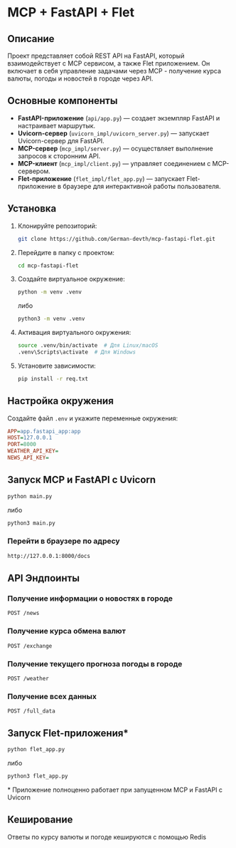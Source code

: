 # MCP + FastAPI + Flet

## Описание

Проект представляет собой REST API на FastAPI, который взаимодействует с MCP сервисом, а также Flet приложением. Он включает в себя управление задачами через MCP - получение курса валюты, погоды и новостей в городе через API.

## Основные компоненты

- **FastAPI-приложение** (`api/app.py`) — создает экземпляр FastAPI и настраивает маршрутык.
- **Uvicorn-сервер** (`uvicorn_impl/uvicorn_server.py`) — запускает Uvicorn-сервер для FastAPI.
- **MCP-сервер** (`mcp_impl/server.py`) — осуществляет выполнение запросов к сторонним API.
- **MCP-клиент** (`mcp_impl/client.py`) — управляет соединением с MCP-сервером.
- **Flet-приложение** (`flet_impl/flet_app.py`) — запускает Flet-приложение в браузере для интерактивной работы пользователя.

## Установка
1. Клонируйте репозиторий:
   ```bash
   git clone https://github.com/German-devth/mcp-fastapi-flet.git
   ```
2. Перейдите в папку с проектом:
   ```bash
   cd mcp-fastapi-flet
   ```
   
3. Создайте виртуальное окружение:
   ```bash
   python -m venv .venv
   ```
   либо
   ```bash
   python3 -m venv .venv
   ```
4. Активация виртуального окружения:
   ```bash
   source .venv/bin/activate  # Для Linux/macOS
   .venv\Scripts\activate  # Для Windows
   ```
5. Установите зависимости:
   ```bash
   pip install -r req.txt
   ```

## Настройка окружения

Создайте файл `.env` и укажите переменные окружения:

```ini
APP=app.fastapi_app:app
HOST=127.0.0.1
PORT=8000
WEATHER_API_KEY=
NEWS_API_KEY=
```

## Запуск MCP и FastAPI с Uvicorn


```bash
python main.py
```
либо
```bash
python3 main.py
```

### Перейти в браузере по адресу


```bash
http://127.0.0.1:8000/docs
```

## API Эндпоинты

### Получение информации о новостях в городе

```http
POST /news
```

### Получение курса обмена валют

```http
POST /exchange
```

### Получение текущего прогноза погоды в городе

```http
POST /weather
```

### Получение всех данных

```http
POST /full_data
```

## Запуск Flet-приложения*


```bash
python flet_app.py
```
либо
```bash
python3 flet_app.py
```

\* Приложение полноценно работает при запущенном MCP и FastAPI с Uvicorn

## Кеширование

Ответы по курсу валюты и погоде кешируются с помощью Redis

